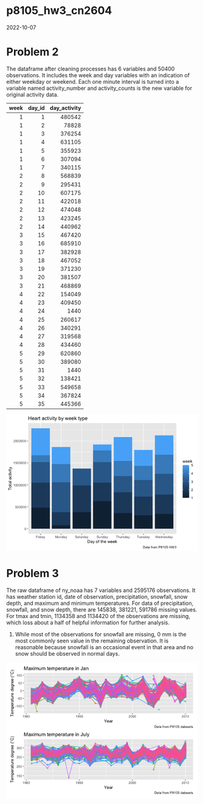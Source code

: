 p8105_hw3_cn2604
================
2022-10-07

# Problem 2

The dataframe after cleaning processes has 6 variables and 50400
observations. It includes the week and day variables with an indication
of either weekday or weekend. Each one minute interval is turned into a
variable named activity_number and activity_counts is the new variable
for original activity data.

| week | day_id | day_activity |
|-----:|-------:|-------------:|
|    1 |      1 |       480542 |
|    1 |      2 |        78828 |
|    1 |      3 |       376254 |
|    1 |      4 |       631105 |
|    1 |      5 |       355923 |
|    1 |      6 |       307094 |
|    1 |      7 |       340115 |
|    2 |      8 |       568839 |
|    2 |      9 |       295431 |
|    2 |     10 |       607175 |
|    2 |     11 |       422018 |
|    2 |     12 |       474048 |
|    2 |     13 |       423245 |
|    2 |     14 |       440962 |
|    3 |     15 |       467420 |
|    3 |     16 |       685910 |
|    3 |     17 |       382928 |
|    3 |     18 |       467052 |
|    3 |     19 |       371230 |
|    3 |     20 |       381507 |
|    3 |     21 |       468869 |
|    4 |     22 |       154049 |
|    4 |     23 |       409450 |
|    4 |     24 |         1440 |
|    4 |     25 |       260617 |
|    4 |     26 |       340291 |
|    4 |     27 |       319568 |
|    4 |     28 |       434460 |
|    5 |     29 |       620860 |
|    5 |     30 |       389080 |
|    5 |     31 |         1440 |
|    5 |     32 |       138421 |
|    5 |     33 |       549658 |
|    5 |     34 |       367824 |
|    5 |     35 |       445366 |

![](p8105_hw3_cn2604_files/figure-gfm/show_table-1.png)<!-- -->

# Problem 3

The raw dataframe of ny_noaa has 7 variables and 2595176 observations.
It has weather station id, date of observation, precipitation, snowfall,
snow depth, and maximum and minimum temperatures. For data of
precipitation, snowfall, and snow depth, there are 145838, 381221,
591786 missing values. For tmax and tmin, 1134358 and 1134420 of the
observations are missing, which loss about a half of helpful information
for further analysis.

1.  While most of the observations for snowfall are missing, 0 mm is the
    most commonly seen value in the remaining observation. It is
    reasonable because snowfall is an occasional event in that area and
    no snow should be observed in normal days.

![](p8105_hw3_cn2604_files/figure-gfm/plots-1.png)<!-- -->
